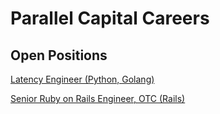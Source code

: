 # Parallel Capital Careers

## Open Positions

[Latency Engineer (Python, Golang)](latency-engineer.html)

[Senior Ruby on Rails Engineer, OTC (Rails)](senior-ruby-on-rails-engineer.html)
